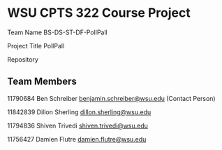 # WSU CPTS 322 Course Project

Team Name           BS-DS-ST-DF-PollPall

Project Title       PollPall

Repository          


## Team Members

11790684    Ben Schreiber    benjamin.schreiber@wsu.edu  (Contact Person)

11842839    Dillon Sherling  dillon.sherling@wsu.edu

11794836    Shiven Trivedi   shiven.trivedi@wsu.edu

11756427    Damien Flutre    damien.flutre@wsu.edu




